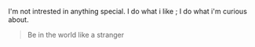 I'm not intrested in anything special. I do what i like ; I do what i'm curious about.
> Be in the world like a stranger
